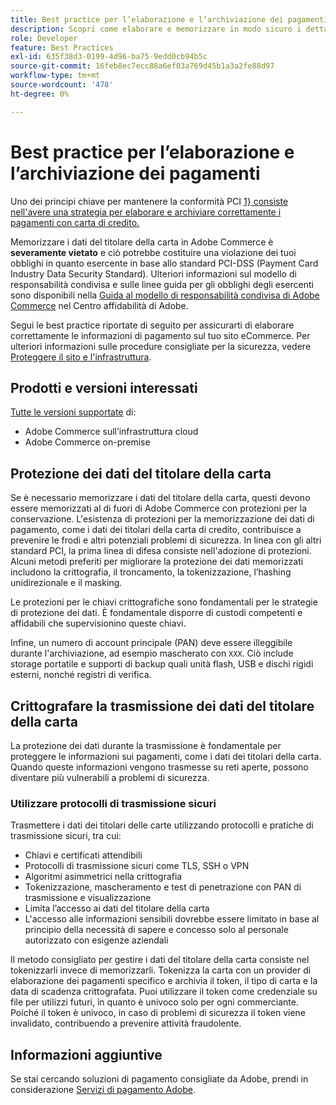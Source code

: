 ```yaml
---
title: Best practice per l’elaborazione e l’archiviazione dei pagamenti
description: Scopri come elaborare e memorizzare in modo sicuro i dettagli di pagamento
role: Developer
feature: Best Practices
exl-id: 635f38d3-0199-4d96-ba75-9edd0cb94b5c
source-git-commit: 16feb8ec7ecc88a6ef03a769d45b1a3a2fe88d97
workflow-type: tm+mt
source-wordcount: '478'
ht-degree: 0%

---
```


# Best practice per l’elaborazione e l’archiviazione dei pagamenti

Uno dei principi chiave per mantenere la conformità PCI [1&rbrace; consiste nell&#39;avere una strategia per elaborare e archiviare correttamente i pagamenti con carta di credito.](https://experienceleague.adobe.com/docs/commerce-admin/start/compliance/payments/compliance-pci.html?lang=it)

Memorizzare i dati del titolare della carta in Adobe Commerce è **severamente vietato** e ciò potrebbe costituire una violazione dei tuoi obblighi in quanto esercente in base allo standard PCI-DSS (Payment Card Industry Data Security Standard). Ulteriori informazioni sul modello di responsabilità condivisa e sulle linee guida per gli obblighi degli esercenti sono disponibili nella [Guida al modello di responsabilità condivisa di Adobe Commerce](https://www.adobe.com/content/dam/cc/en/trust-center/ungated/whitepapers/experience-cloud/adobe-commerce-shared-responsibilities-guide.pdf) nel Centro affidabilità di Adobe.

Segui le best practice riportate di seguito per assicurarti di elaborare correttamente le informazioni di pagamento sul tuo sito eCommerce. Per ulteriori informazioni sulle procedure consigliate per la sicurezza, vedere [Proteggere il sito e l&#39;infrastruttura](../launch/security-best-practices.md).

## Prodotti e versioni interessati

[Tutte le versioni supportate](../../../release/versions.md) di:

* Adobe Commerce sull’infrastruttura cloud
* Adobe Commerce on-premise

## Protezione dei dati del titolare della carta

Se è necessario memorizzare i dati del titolare della carta, questi devono essere memorizzati al di fuori di Adobe Commerce con protezioni per la conservazione. L&#39;esistenza di protezioni per la memorizzazione dei dati di pagamento, come i dati dei titolari della carta di credito, contribuisce a prevenire le frodi e altri potenziali problemi di sicurezza. In linea con gli altri standard PCI, la prima linea di difesa consiste nell&#39;adozione di protezioni. Alcuni metodi preferiti per migliorare la protezione dei dati memorizzati includono la crittografia, il troncamento, la tokenizzazione, l’hashing unidirezionale e il masking.

Le protezioni per le chiavi crittografiche sono fondamentali per le strategie di protezione dei dati. È fondamentale disporre di custodi competenti e affidabili che supervisionino queste chiavi.

Infine, un numero di account principale (PAN) deve essere illeggibile durante l&#39;archiviazione, ad esempio mascherato con `XXX`. Ciò include storage portatile e supporti di backup quali unità flash, USB e dischi rigidi esterni, nonché registri di verifica.

## Crittografare la trasmissione dei dati del titolare della carta

La protezione dei dati durante la trasmissione è fondamentale per proteggere le informazioni sui pagamenti, come i dati dei titolari della carta. Quando queste informazioni vengono trasmesse su reti aperte, possono diventare più vulnerabili a problemi di sicurezza.

### Utilizzare protocolli di trasmissione sicuri

Trasmettere i dati dei titolari delle carte utilizzando protocolli e pratiche di trasmissione sicuri, tra cui:

* Chiavi e certificati attendibili
* Protocolli di trasmissione sicuri come TLS, SSH o VPN
* Algoritmi asimmetrici nella crittografia
* Tokenizzazione, mascheramento e test di penetrazione con PAN di trasmissione e visualizzazione
* Limita l’accesso ai dati del titolare della carta
* L&#39;accesso alle informazioni sensibili dovrebbe essere limitato in base al principio della necessità di sapere e concesso solo al personale autorizzato con esigenze aziendali

Il metodo consigliato per gestire i dati del titolare della carta consiste nel tokenizzarli invece di memorizzarli. Tokenizza la carta con un provider di elaborazione dei pagamenti specifico e archivia il token, il tipo di carta e la data di scadenza crittografata. Puoi utilizzare il token come credenziale su file per utilizzi futuri, in quanto è univoco solo per ogni commerciante. Poiché il token è univoco, in caso di problemi di sicurezza il token viene invalidato, contribuendo a prevenire attività fraudolente.

## Informazioni aggiuntive

Se stai cercando soluzioni di pagamento consigliate da Adobe, prendi in considerazione [Servizi di pagamento Adobe](https://experienceleague.adobe.com/docs/commerce/payment-services/overview.html?lang=it).
